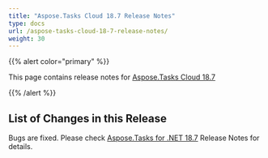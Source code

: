 ```yaml
---
title: "Aspose.Tasks Cloud 18.7 Release Notes"
type: docs
url: /aspose-tasks-cloud-18-7-release-notes/
weight: 30
---
```


{{% alert color="primary" %}} 

This page contains release notes for [Aspose.Tasks Cloud 18.7](https://products.aspose.cloud/tasks/cloud)

{{% /alert %}} 
## **List of Changes in this Release**
Bugs are fixed. Please check [Aspose.Tasks for .NET 18.7](https://docs.aspose.com/tasks/net/aspose-tasks-for-net-18-7-release-notes/) Release Notes for details.

